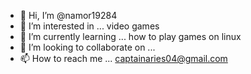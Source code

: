 - 👋 Hi, I’m @namor19284
- 👀 I’m interested in ... video games
- 🌱 I’m currently learning ... how to play games on linux
- 💞️ I’m looking to collaborate on ...
- 📫 How to reach me ... captainaries04@gmail.com

<!---
namor19284/namor19284 is a ✨ special ✨ repository because its `README.md` (this file) appears on your GitHub profile.
You can click the Preview link to take a look at your changes.
--->
